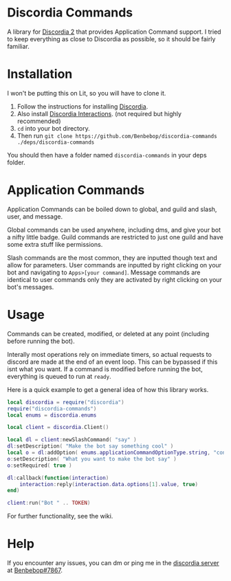 # Discordia Commands

A library for [Discordia 2](https://github.com/SinisterRectus/Discordia) that provides Application Command support. I tried to keep everything as close to Discordia as possible, so it should be fairly familiar.

# Installation

I won't be putting this on Lit, so you will have to clone it.

1. Follow the instructions for installing [Discordia](https://github.com/SinisterRectus/Discordia).
2. Also install [Discordia Interactions](https://github.com/Bilal2453/discordia-interactions). (not required but highly recommended)
3. `cd` into your bot directory.
4. Then run `git clone https://github.com/Benbebop/discordia-commands ./deps/discordia-commands`

You should then have a folder named `discordia-commands` in your deps folder.

# Application Commands

Application Commands can be boiled down to global, and guild and slash, user, and message.

Global commands can be used anywhere, including dms, and give your bot a nifty little badge. Guild commands are restricted to just one guild and have some extra stuff like permissions.

Slash commands are the most common, they are inputted though text and allow for parameters. User commands are inputted by right clicking on your bot and navigating to `Apps>[your command]`. Message commands are identical to user commands only they are activated by right clicking on your bot's messages.

# Usage

Commands can be created, modified, or deleted at any point (including before running the bot).

Interally most operations rely on immediate timers, so actual requests to discord are made at the end of an event loop. This can be bypassed if this isnt what you want. If a command is modified before running the bot, everything is queued to run at `ready`.

Here is a quick example to get a general idea of how this library works.

```lua
local discordia = require("discordia")
require("discordia-commands")
local enums = discordia.enums

local client = discordia.Client()

local dl = client:newSlashCommand( "say" )
dl:setDescription( "Make the bot say something cool" )
local o = dl:addOption( enums.applicationCommandOptionType.string, "content" )
o:setDescription( "What you want to make the bot say" )
o:setRequired( true )

dl:callback(function(interaction)
	interaction:reply(interaction.data.options[1].value, true)
end)

client:run("Bot " .. TOKEN)
```

For further functionality, see the wiki.

# Help

If you encounter any issues, you can dm or ping me in the [discordia server](https://discord.gg/EzRYYDW) at [Benbebop#7867](https://discord.gg/users/459880024187600937).